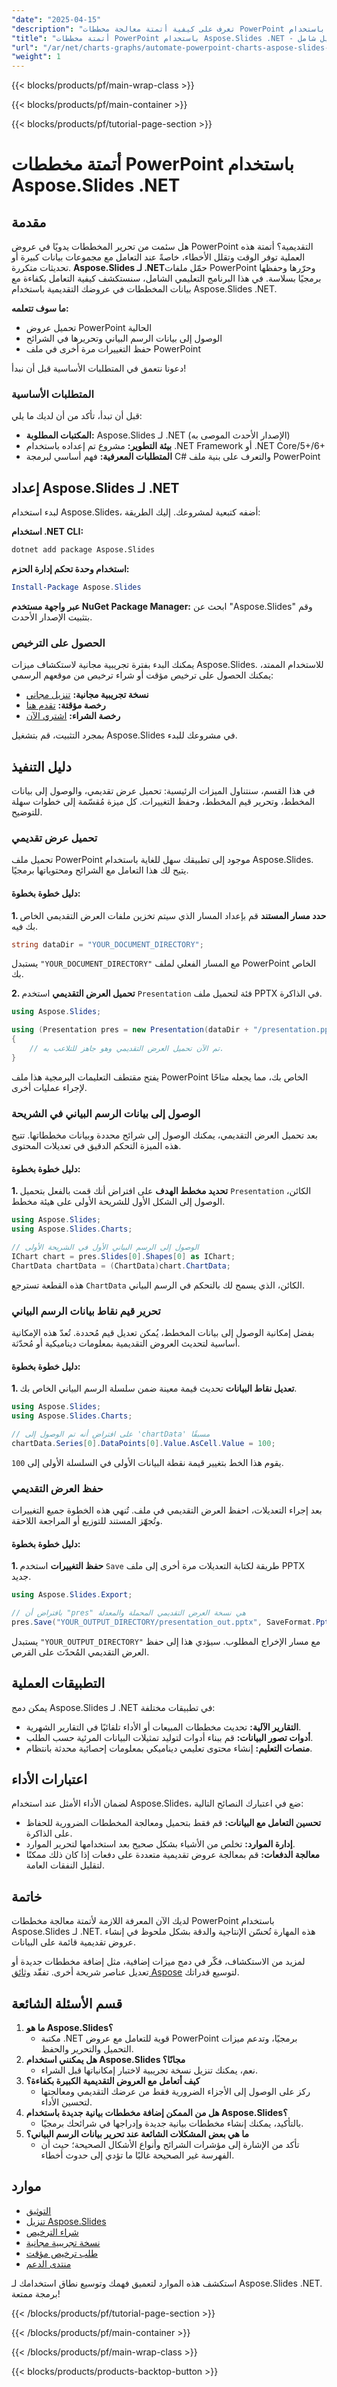```yaml
---
"date": "2025-04-15"
"description": "تعرف على كيفية أتمتة معالجة مخططات PowerPoint باستخدام Aspose.Slides لـ .NET، مما يوفر الوقت ويقلل الأخطاء في العروض التقديمية."
"title": "أتمتة مخططات PowerPoint باستخدام Aspose.Slides .NET - دليل شامل"
"url": "/ar/net/charts-graphs/automate-powerpoint-charts-aspose-slides-net/"
"weight": 1
---
```


{{< blocks/products/pf/main-wrap-class >}}

{{< blocks/products/pf/main-container >}}

{{< blocks/products/pf/tutorial-page-section >}}
# أتمتة مخططات PowerPoint باستخدام Aspose.Slides .NET

## مقدمة

هل سئمت من تحرير المخططات يدويًا في عروض PowerPoint التقديمية؟ أتمتة هذه العملية توفر الوقت وتقلل الأخطاء، خاصةً عند التعامل مع مجموعات بيانات كبيرة أو تحديثات متكررة. **Aspose.Slides لـ .NET**حمّل ملفات PowerPoint وحرّرها وحفظها برمجيًا بسلاسة. في هذا البرنامج التعليمي الشامل، سنستكشف كيفية التعامل بكفاءة مع بيانات المخططات في عروضك التقديمية باستخدام Aspose.Slides .NET.

**ما سوف تتعلمه:**
- تحميل عروض PowerPoint الحالية
- الوصول إلى بيانات الرسم البياني وتحريرها في الشرائح
- حفظ التغييرات مرة أخرى في ملف PowerPoint

دعونا نتعمق في المتطلبات الأساسية قبل أن نبدأ!

### المتطلبات الأساسية
قبل أن تبدأ، تأكد من أن لديك ما يلي:

- **المكتبات المطلوبة:** Aspose.Slides لـ .NET (الإصدار الأحدث الموصى به)
- **بيئة التطوير:** مشروع تم إعداده باستخدام .NET Framework أو .NET Core/5+/6+
- **المتطلبات المعرفية:** فهم أساسي لبرمجة C# والتعرف على بنية ملف PowerPoint

## إعداد Aspose.Slides لـ .NET

لبدء استخدام Aspose.Slides، أضفه كتبعية لمشروعك. إليك الطريقة:

**استخدام .NET CLI:**
```bash
dotnet add package Aspose.Slides
```

**استخدام وحدة تحكم إدارة الحزم:**
```powershell
Install-Package Aspose.Slides
```

**عبر واجهة مستخدم NuGet Package Manager:** ابحث عن "Aspose.Slides" وقم بتثبيت الإصدار الأحدث.

### الحصول على الترخيص
يمكنك البدء بفترة تجريبية مجانية لاستكشاف ميزات Aspose.Slides. للاستخدام الممتد، يمكنك الحصول على ترخيص مؤقت أو شراء ترخيص من موقعهم الرسمي:

- **نسخة تجريبية مجانية:** [تنزيل مجاني](https://releases.aspose.com/slides/net/)
- **رخصة مؤقتة:** [تقدم هنا](https://purchase.aspose.com/temporary-license/)
- **رخصة الشراء:** [اشتري الآن](https://purchase.aspose.com/buy)

بمجرد التثبيت، قم بتشغيل Aspose.Slides في مشروعك للبدء.

## دليل التنفيذ
في هذا القسم، سنتناول الميزات الرئيسية: تحميل عرض تقديمي، والوصول إلى بيانات المخطط، وتحرير قيم المخطط، وحفظ التغييرات. كل ميزة مُقسّمة إلى خطوات سهلة للتوضيح.

### تحميل عرض تقديمي
تحميل ملف PowerPoint موجود إلى تطبيقك سهل للغاية باستخدام Aspose.Slides. يتيح لك هذا التعامل مع الشرائح ومحتوياتها برمجيًا.

#### دليل خطوة بخطوة:
**1. حدد مسار المستند**
قم بإعداد المسار الذي سيتم تخزين ملفات العرض التقديمي الخاص بك فيه.
```csharp
string dataDir = "YOUR_DOCUMENT_DIRECTORY";
```
يستبدل `"YOUR_DOCUMENT_DIRECTORY"` مع المسار الفعلي لملف PowerPoint الخاص بك.

**2. تحميل العرض التقديمي**
استخدم `Presentation` فئة لتحميل ملف PPTX في الذاكرة.
```csharp
using Aspose.Slides;

using (Presentation pres = new Presentation(dataDir + "/presentation.pptx"))
{
    // تم الآن تحميل العرض التقديمي وهو جاهز للتلاعب به.
}
```
يفتح مقتطف التعليمات البرمجية هذا ملف PowerPoint الخاص بك، مما يجعله متاحًا لإجراء عمليات أخرى.

### الوصول إلى بيانات الرسم البياني في الشريحة
بعد تحميل العرض التقديمي، يمكنك الوصول إلى شرائح محددة وبيانات مخططاتها. تتيح هذه الميزة التحكم الدقيق في تعديلات المحتوى.

#### دليل خطوة بخطوة:
**1. تحديد مخطط الهدف**
على افتراض أنك قمت بالفعل بتحميل `Presentation` الكائن، الوصول إلى الشكل الأول للشريحة الأولى على هيئة مخطط.
```csharp
using Aspose.Slides;
using Aspose.Slides.Charts;

// الوصول إلى الرسم البياني الأول في الشريحة الأولى
IChart chart = pres.Slides[0].Shapes[0] as IChart;
ChartData chartData = (ChartData)chart.ChartData;
```
هذه القطعة تسترجع `ChartData` الكائن، الذي يسمح لك بالتحكم في الرسم البياني.

### تحرير قيم نقاط بيانات الرسم البياني
بفضل إمكانية الوصول إلى بيانات المخطط، يُمكن تعديل قيم مُحددة. تُعدّ هذه الإمكانية أساسية لتحديث العروض التقديمية بمعلومات ديناميكية أو مُحدّثة.

#### دليل خطوة بخطوة:
**1. تعديل نقاط البيانات**
تحديث قيمة معينة ضمن سلسلة الرسم البياني الخاص بك.
```csharp
using Aspose.Slides;
using Aspose.Slides.Charts;

// على افتراض أنه تم الوصول إلى 'chartData' مسبقًا
chartData.Series[0].DataPoints[0].Value.AsCell.Value = 100;
```
يقوم هذا الخط بتغيير قيمة نقطة البيانات الأولى في السلسلة الأولى إلى `100`.

### حفظ العرض التقديمي
بعد إجراء التعديلات، احفظ العرض التقديمي في ملف. تُنهي هذه الخطوة جميع التغييرات وتُجهّز المستند للتوزيع أو المراجعة اللاحقة.

#### دليل خطوة بخطوة:
**1. حفظ التغييرات**
استخدم `Save` طريقة لكتابة التعديلات مرة أخرى إلى ملف PPTX جديد.
```csharp
using Aspose.Slides.Export;

// بافتراض أن "pres" هي نسخة العرض التقديمي المحملة والمعدلة
pres.Save("YOUR_OUTPUT_DIRECTORY/presentation_out.pptx", SaveFormat.Pptx);
```
يستبدل `"YOUR_OUTPUT_DIRECTORY"` مع مسار الإخراج المطلوب. سيؤدي هذا إلى حفظ العرض التقديمي المُحدّث على القرص.

## التطبيقات العملية
يمكن دمج Aspose.Slides لـ .NET في تطبيقات مختلفة:
- **التقارير الآلية:** تحديث مخططات المبيعات أو الأداء تلقائيًا في التقارير الشهرية.
- **أدوات تصور البيانات:** قم ببناء أدوات لتوليد تمثيلات البيانات المرئية حسب الطلب.
- **منصات التعليم:** إنشاء محتوى تعليمي ديناميكي بمعلومات إحصائية محدثة بانتظام.

## اعتبارات الأداء
لضمان الأداء الأمثل عند استخدام Aspose.Slides، ضع في اعتبارك النصائح التالية:
- **تحسين التعامل مع البيانات:** قم فقط بتحميل ومعالجة المخططات الضرورية للحفاظ على الذاكرة.
- **إدارة الموارد:** تخلص من الأشياء بشكل صحيح بعد استخدامها لتحرير الموارد.
- **معالجة الدفعات:** قم بمعالجة عروض تقديمية متعددة على دفعات إذا كان ذلك ممكنًا لتقليل النفقات العامة.

## خاتمة
لديك الآن المعرفة اللازمة لأتمتة معالجة مخططات PowerPoint باستخدام Aspose.Slides لـ .NET. هذه المهارة تُحسّن الإنتاجية والدقة بشكل ملحوظ في إنشاء عروض تقديمية قائمة على البيانات.

لمزيد من الاستكشاف، فكّر في دمج ميزات إضافية، مثل إضافة مخططات جديدة أو تعديل عناصر شريحة أخرى. تفقّد [وثائق Aspose](https://reference.aspose.com/slides/net/) لتوسيع قدراتك.

## قسم الأسئلة الشائعة
1. **ما هو Aspose.Slides؟**
   - مكتبة .NET قوية للتعامل مع عروض PowerPoint برمجيًا، وتدعم ميزات التحميل والتحرير والحفظ.
2. **هل يمكنني استخدام Aspose.Slides مجانًا؟**
   - نعم، يمكنك تنزيل نسخة تجريبية لاختبار إمكانياتها قبل الشراء.
3. **كيف أتعامل مع العروض التقديمية الكبيرة بكفاءة؟**
   - ركز على الوصول إلى الأجزاء الضرورية فقط من عرضك التقديمي ومعالجتها لتحسين الأداء.
4. **هل من الممكن إضافة مخططات بيانية جديدة باستخدام Aspose.Slides؟**
   - بالتأكيد، يمكنك إنشاء مخططات بيانية جديدة وإدراجها في شرائحك برمجيًا.
5. **ما هي بعض المشكلات الشائعة عند تحرير بيانات الرسم البياني؟**
   - تأكد من الإشارة إلى مؤشرات الشرائح وأنواع الأشكال الصحيحة؛ حيث أن الفهرسة غير الصحيحة غالبًا ما تؤدي إلى حدوث أخطاء.

## موارد
- [التوثيق](https://reference.aspose.com/slides/net/)
- [تنزيل Aspose.Slides](https://releases.aspose.com/slides/net/)
- [شراء الترخيص](https://purchase.aspose.com/buy)
- [نسخة تجريبية مجانية](https://releases.aspose.com/slides/net/)
- [طلب ترخيص مؤقت](https://purchase.aspose.com/temporary-license/)
- [منتدى الدعم](https://forum.aspose.com/c/slides/11)

استكشف هذه الموارد لتعميق فهمك وتوسيع نطاق استخدامك لـ Aspose.Slides .NET. برمجة ممتعة!

{{< /blocks/products/pf/tutorial-page-section >}}

{{< /blocks/products/pf/main-container >}}

{{< /blocks/products/pf/main-wrap-class >}}

{{< blocks/products/products-backtop-button >}}